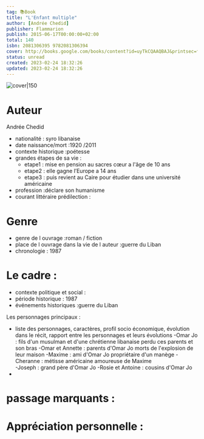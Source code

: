 ```yaml
---
tag: 📚Book
title: "L'Enfant multiple"
author: [Andrée Chedid]
publisher: Flammarion
publish: 2015-06-17T00:00:00+02:00
total: 140
isbn: 2081306395 9782081306394
cover: http://books.google.com/books/content?id=uyTkCQAAQBAJ&printsec=frontcover&img=1&zoom=1&edge=curl&source=gbs_api
status: unread
created: 2023-02-24 18:32:26
updated: 2023-02-24 18:32:26
---
```


![cover|150](http://books.google.com/books/content?id=uyTkCQAAQBAJ&printsec=frontcover&img=1&zoom=1&edge=curl&source=gbs_api)



# Auteur
Andrée Chedid
- nationalité : syro libanaise
- date naissance/mort :1920 /2011
- contexte historique :poétesse
- grandes étapes de sa vie :
	- etape1 : mise en pension au sacres cœur a l'âge de 10 ans 
	- etape2 : elle gagne l’Europe a 14 ans
	- etape3 : puis revient au Caire pour étudier dans une université américaine
- profession :déclare son humanisme 
- courant littéraire prédilection : 

# Genre 
- genre de l ouvrage :roman / fiction
- place de l ouvrage dans la vie de l auteur :guerre du Liban
- chronologie : 1987

# Le cadre :
- contexte politique et social :
- période historique : 1987
- événements historiques :guerre du Liban 


 Les personnages principaux :

- liste des personnages, caractères, profil socio économique, évolution dans le récit, rapport entre les personnages et leurs évolutions
-Omar Jo : fils d'un musulman et d'une chrétienne libanaise
   perdu ces parents et son bras 
-Omar et Annette : parents d'Omar Jo
   morts de l'explosion de leur maison
-Maxime : ami d'Omar Jo propriétaire d'un manège
-Cheranne : métisse américaine amoureuse de Maxime  
-Joseph : grand père d'Omar Jo 
-Rosie et Antoine : cousins d'Omar Jo
-



# passage marquants :



# Appréciation personnelle :